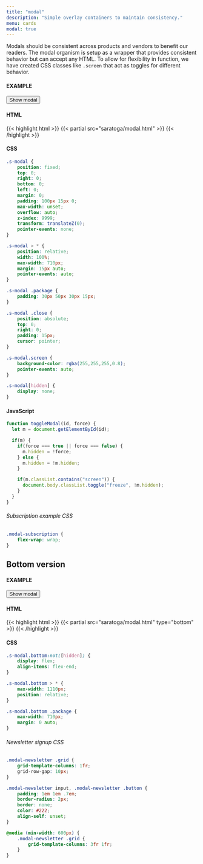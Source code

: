 ```yaml
---
title: "modal"
description: "Simple overlay containers to maintain consistency."
menu: cards
modal: true
---
```


Modals should be consistent across products and vendors to benefit our readers. The modal organism is setup as a wrapper that provides consistent behavior but can accept any HTML. To allow for flexibility in function, we have created CSS classes like `.screen` that act as toggles for different behavior.

#### EXAMPLE
<button class="ghost" onclick="toggleModal('main-modal')">Show modal</button>

#### HTML
{{< highlight html >}}
{{< partial src="saratoga/modal.html" >}}
{{< /highlight >}}

#### CSS
```css
.s-modal {
	position: fixed;
	top: 0;
	right: 0;
	bottom: 0;
	left: 0;
	margin: 0;
	padding: 100px 15px 0;
	max-width: unset;
	overflow: auto;
	z-index: 9999;
	transform: translateZ(0);
	pointer-events: none;
}

.s-modal > * {
	position: relative;
	width: 100%;
	max-width: 710px;
	margin: 15px auto;
	pointer-events: auto;
}

.s-modal .package {
	padding: 30px 50px 30px 15px;
}

.s-modal .close {
	position: absolute;
	top: 0;
	right: 0;
	padding: 15px;
	cursor: pointer;
}

.s-modal.screen {
	background-color: rgba(255,255,255,0.8);
	pointer-events: auto;
}

.s-modal[hidden] {
	display: none;
}
```

#### JavaScript
```js
function toggleModal(id, force) {
  let m = document.getElementById(id);

  if(m) {
    if(force === true || force === false) {
      m.hidden = !force;
    } else {
      m.hidden = !m.hidden;
    }

    if(m.classList.contains("screen")) {
      document.body.classList.toggle("freeze", !m.hidden);
    }
  }
}
```

###### Subscription example CSS
```css
.modal-subscription {
	flex-wrap: wrap;
}
```

## Bottom version

#### EXAMPLE
<button class="ghost" onclick="toggleModal('bottom-modal')">Show modal</button>

#### HTML
{{< highlight html >}}
{{< partial src="saratoga/modal.html" type="bottom" >}}
{{< /highlight >}}

#### CSS
```css
.s-modal.bottom:not([hidden]) {
	display: flex;
	align-items: flex-end;
}

.s-modal.bottom > * {
	max-width: 1110px;
	position: relative;
}

.s-modal.bottom .package {
	max-width: 710px;
	margin: 0 auto;
}
```

###### Newsletter signup CSS
```css
.modal-newsletter .grid {
	grid-template-columns: 1fr;
	grid-row-gap: 10px;
}

.modal-newsletter input, .modal-newsletter .button {
	padding: 1em 1em .7em;
	border-radius: 2px;
	border: none;
	color: #222;
	align-self: unset;
}

@media (min-width: 600px) {
	.modal-newsletter .grid {
		grid-template-columns: 3fr 1fr;
	}
}
```
